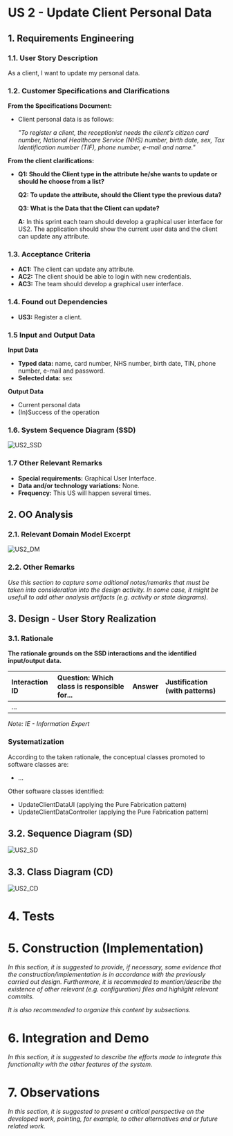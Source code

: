 # US 2 -  Update Client Personal Data

## 1. Requirements Engineering

### 1.1. User Story Description

As a client, I want to update my personal data.

### 1.2. Customer Specifications and Clarifications 

**From the Specifications Document:**
* Client personal data is as follows: 
  
  *"To register a client, the receptionist needs the client’s citizen card number, National Healthcare Service (NHS) number, birth date, sex, Tax Identification number (TIF), phone number, e-mail and name."*

**From the client clarifications:**
* **Q1: Should the Client type in the attribute he/she wants to update or should he choose from a list?**
  
  **Q2: To update the attribute, should the Client type the previous data?**
  
  **Q3: What is the Data that the Client can update?**
  
  **A:** In this sprint each team should develop a graphical user interface for US2. The application should show the current user data and the client can update any attribute.

### 1.3. Acceptance Criteria

* **AC1:** The client can update any attribute.
* **AC2:** The client should be able to login with new credentials.
* **AC3:** The team should develop a graphical user interface.

### 1.4. Found out Dependencies

* **US3:** Register a client.

### 1.5 Input and Output Data

**Input Data**
* **Typed data:** name, card number, NHS number, birth date, TIN, phone number, e-mail and password. 
* **Selected data:** sex

**Output Data**
* Current personal data
* (In)Success of the operation

### 1.6. System Sequence Diagram (SSD)

![US2_SSD](US2_SSD.svg)


### 1.7 Other Relevant Remarks

* **Special requirements:** Graphical User Interface.
* **Data and/or technology variations:** None.
* **Frequency:** This US will happen several times.

## 2. OO Analysis

### 2.1. Relevant Domain Model Excerpt
![US2_DM](US2_DM.svg)

### 2.2. Other Remarks

*Use this section to capture some aditional notes/remarks that must be taken into consideration into the design activity. In some case, it might be usefull to add other analysis artifacts (e.g. activity or state diagrams).* 



## 3. Design - User Story Realization 

### 3.1. Rationale

**The rationale grounds on the SSD interactions and the identified input/output data.**

| Interaction ID | Question: Which class is responsible for... | Answer  | Justification (with patterns)  |
|:-------------  |:--------------------- |:------------|:---------------------------- |
|...|
*Note: IE - Information Expert*

### Systematization ##

According to the taken rationale, the conceptual classes promoted to software classes are: 

 * ...

Other software classes identified: 
 * UpdateClientDataUI (applying the Pure Fabrication pattern)  
 * UpdateClientDataController (applying the Pure Fabrication pattern)

## 3.2. Sequence Diagram (SD)

![US2_SD](US2_SD.svg)

## 3.3. Class Diagram (CD)

![US2_CD](US2_CD.svg)

# 4. Tests 

# 5. Construction (Implementation)

*In this section, it is suggested to provide, if necessary, some evidence that the construction/implementation is in accordance with the previously carried out design. Furthermore, it is recommeded to mention/describe the existence of other relevant (e.g. configuration) files and highlight relevant commits.*

*It is also recommended to organize this content by subsections.* 

# 6. Integration and Demo 

*In this section, it is suggested to describe the efforts made to integrate this functionality with the other features of the system.*


# 7. Observations

*In this section, it is suggested to present a critical perspective on the developed work, pointing, for example, to other alternatives and or future related work.*






